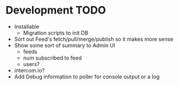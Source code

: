 # Development TODO

* Installable
  * Migration scripts to init DB
* Sort out Feed's fetch/pull/merge/publish so it makes more sense
* Show some sort of summary to Admin UI
  * feeds
  * num subscribed to feed
  * users?
* intercom.io?
* Add Debug information to poller for console output or a log
